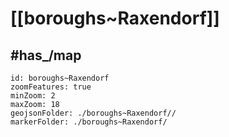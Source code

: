# [[boroughs~Raxendorf]] 


## #has_/map  



```leaflet
id: boroughs~Raxendorf
zoomFeatures: true 
minZoom: 2 
maxZoom: 18
geojsonFolder: ./boroughs~Raxendorf//
markerFolder: ./boroughs~Raxendorf/
```

